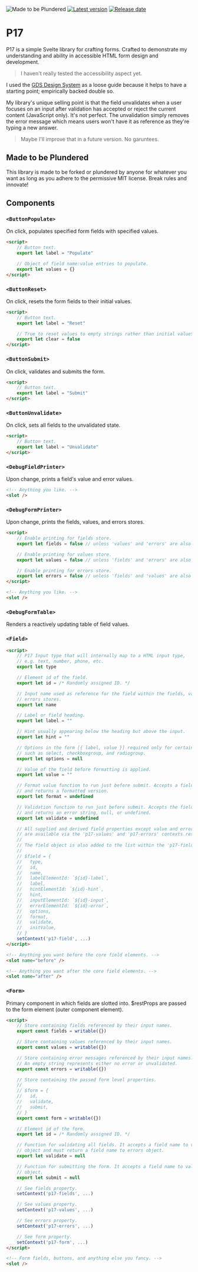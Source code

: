 ![Made to be Plundered](https://img.shields.io/badge/Made%20to%20be%20Plundered-royalblue)
[![Latest version](https://img.shields.io/github/v/release/PaulioRandall/p17)](https://github.com/PaulioRandall/p17/releases)
[![Release date](https://img.shields.io/github/release-date/PaulioRandall/p17)](https://github.com/PaulioRandall/p17/releases)

# P17

P17 is a simple Svelte library for crafting forms. Crafted to demonstrate my understanding and ability in accessible HTML form design and development.

> I haven't really tested the accessibility aspect yet.

I used the [GDS Design System](https://design-system.service.gov.uk/) as a loose guide because it helps to have a starting point; empirically backed double so.

My library's unique selling point is that the field unvalidates when a user focuses on an input after validation has accepted or reject the current content (JavaScript only). It's not perfect. The unvalidation simply removes the error message which means users won't have it as reference as they're typing a new answer.

> Maybe I'll improve that in a future version. No garuntees.

## Made to be Plundered

This library is made to be forked or plundered by anyone for whatever you want as long as you adhere to the permissive MIT license. Break rules and innovate!

## Components

### `<ButtonPopulate>`

On click, populates specified form fields with specified values.

```html
<script>
	// Button text.
	export let label = "Populate"

	// Object of field name:value entries to populate.
	export let values = {}
</script>
```

### `<ButtonReset>`

On click, resets the form fields to their initial values.

```html
<script>
	// Button text.
	export let label = "Reset"

	// True to reset values to empty strings rather than initial values.
	export let clear = false
</script>
```

### `<ButtonSubmit>`

On click, validates and submits the form.

```html
<script>
	// Button text.
	export let label = "Submit"
</script>
```

### `<ButtonUnvalidate>`

On click, sets all fields to the unvalidated state.

```html
<script>
	// Button text.
	export let label = "Unvalidate"
</script>
```

### `<DebugFieldPrinter>`

Upon change, prints a field's value and error values.

```html
<!-- Anything you like. -->
<slot />
```

### `<DebugFormPrinter>`

Upon change, prints the fields, values, and errors stores.

```html
<script>
	// Enable printing for fields store.
	export let fields = false // unless 'values' and 'errors' are also false

	// Enable printing for values store.
	export let values = false // unless 'fields' and 'errors' are also false

	// Enable printing for errors store.
	export let errors = false // unless 'fields' and 'values' are also false
</script>

<!-- Anything you like. -->
<slot />
```

### `<DebugFormTable>`

Renders a reactively updating table of field values.

### `<Field>`

```html
<script>
	// P17 Input type that will internally map to a HTML input type,
	// e.g. text, number, phone, etc.
	export let type

	// Element id of the field.
	export let id = /* Randomly assigned ID. */

	// Input name used as reference for the field within the fields, values, and
	// errors stores.
	export let name

	// Label or field heading.
	export let label = ""

	// Hint usually appearing below the heading but above the input.
	export let hint = ""

	// Options in the form [{ label, value }] required only for certain fields
	// such as select, checkboxgroup, and radiogroup.
	export let options = null

	// Value of the field before formatting is applied.
	export let value = ""

	// Format value function to run just before submit. Accepts a field value
	// and returns a formatted version.
	export let format = undefined

	// Validation function to run just before submit. Accepts the field value
	// and returns an error string, null, or undefined.
	export let validate = undefined

	// All supplied and derived field properties except value and error which
	// are available via the 'p17-values' and 'p17-errors' contexts respectively.
	// 
	// The field object is also added to the list within the 'p17-fields' context.
	// 
	// $field = {
	//   type,
	//   id,
	//   name,
	//   labelElementId: `${id}-label`,
	//   label,
	//   hintElementId: `${id}-hint`,
	//   hint,
	//   inputElementId: `${id}-input`,
	//   errorElementId: `${id}-error`,
	//   options,
	//   format,
	//   validate,
	//   initValue,
	// }
	setContext('p17-field', ...)
</script>

<!-- Anything you want before the core field elements. -->
<slot name="before" />

<!-- Anything you want after the core field elements. -->
<slot name="after" />
```

### `<Form>`

Primary component in which fields are slotted into.
$restProps are passed to the form element (outer component element).

```html
<script>
	// Store containing fields referenced by their input names.
	export const fields = writable({})

	// Store containing values referenced by their input names.
	export const values = writable({})

	// Store containing error messages referenced by their input names.
	// An empty string represents either no error or unvalidated.
	export const errors = writable({})

	// Store containing the passed form level properties.
	// 
	// $form = {
	//   id,
	//   validate,
	//   submit,
	// }
	export const form = writable({})

	// Element id of the form.
	export let id = /* Randomly assigned ID. */

	// Function for validating all fields. It accepts a field name to value
	// object and must return a field name to errors object.
	export let validate = null

	// Function for submitting the form. It accepts a field name to value
	// object.
	export let submit = null

	// See fields property.
	setContext('p17-fields', ...)

	// See values property.
	setContext('p17-values', ...)

	// See errors property.
	setContext('p17-errors', ...)

	// See form property.
	setContext('p17-form', ...)
</script>

<!-- Form fields, buttons, and anything else you fancy. -->
<slot />
```
